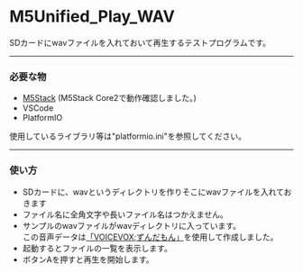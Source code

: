 # M5Unified_Play_WAV
SDカードにwavファイルを入れておいて再生するテストプログラムです。

---

### 必要な物 ###
* [M5Stack](http://www.m5stack.com/ "Title") (M5Stack Core2で動作確認しました。)<br>
* VSCode<br>
* PlatformIO<br>

使用しているライブラリ等は"platformio.ini"を参照してください。<br>

---

### 使い方 ###
* SDカードに、wavというディレクトリを作りそこにwavファイルを入れておきます<br>
* ファイル名に全角文字や長いファイル名はつかえません。<br>
* サンプルのwavファイルがwavディレクトリに入っています。<br>
この音声データは[「VOICEVOX;ずんだもん」](https://voicevox.hiroshiba.jp/ "Title")を使用して作成しました。<br>
* 起動するとファイルの一覧を表示します。<br>
* ボタンAを押すと再生を開始します。<br>
<br><br>
